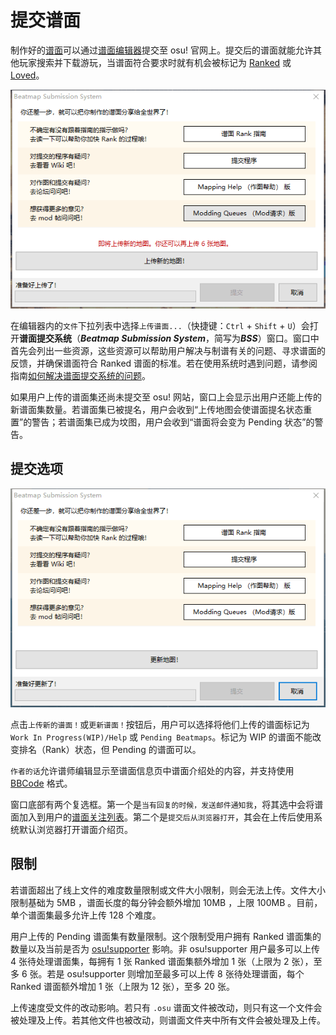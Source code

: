 # 提交谱面

制作好的[谱面](/wiki/Beatmap)可以通过[谱面编辑器](/wiki/Beatmap_Editor)提交至 osu! 官网上。提交后的谱面就能允许其他玩家搜索并下载游玩，当谱面符合要求时就有机会被标记为 [Ranked](/wiki/Beatmap/Category#ranked) 或 [Loved](/wiki/Beatmap/Category#loved)。

![](img/bss-update-new-zh.png "谱面提交系统的截图")

在编辑器内的`文件`下拉列表中选择`上传谱面...`（快捷键：`Ctrl` + `Shift` + `U`）会打开**谱面提交系统**（***Beatmap Submission System***，简写为***BSS***）窗口。窗口中首先会列出一些资源，这些资源可以帮助用户解决与制谱有关的问题、寻求谱面的反馈，并确保谱面符合 Ranked 谱面的标准。若在使用系统时遇到问题，请参阅指南[如何解决谱面提交系统的问题](/wiki/Guides/BSS_Issues)。

如果用户上传的谱面集还尚未提交至 osu! 网站，窗口上会显示出用户还能上传的新谱面集数量。若谱面集已被提名，用户会收到“上传地图会使谱面提名状态重置”的警告；若谱面集已成为坟图，用户会收到“谱面将会变为 Pending 状态”的警告。

## 提交选项

![](img/bss-update-ready-zh.png "谱面提交系统上传时的截图")

点击`上传新的谱面！`或`更新谱面！`按钮后，用户可以选择将他们上传的谱面标记为 `Work In Progress(WIP)/Help` 或 `Pending Beatmaps`。标记为 WIP 的谱面不能改变排名（Rank）状态，但 Pending 的谱面可以。

`作者的话`允许谱师编辑显示至谱面信息页中谱面介绍处的内容，并支持使用 [BBCode](/wiki/BBCode) 格式。

窗口底部有两个复选框。第一个是`当有回复的时候，发送邮件通知我`，将其选中会将谱面加入到用户的[谱面关注列表](https://osu.ppy.sh/beatmapsets/watches)。第二个是`提交后从浏览器打开`，其会在上传后使用系统默认浏览器打开谱面介绍页。

## 限制

若谱面超出了线上文件的难度数量限制或文件大小限制，则会无法上传。文件大小限制基础为 5MB ，谱面长度的每分钟会额外增加 10MB ，上限 100MB 。目前，单个谱面集最多允许上传 128 个难度。

用户上传的 Pending 谱面集有数量限制。这个限制受用户拥有 Ranked 谱面集的数量以及当前是否为 [osu!supporter](/wiki/osu!supporter) 影响。非 osu!supporter 用户最多可以上传 4 张待处理谱面集，每拥有 1 张 Ranked 谱面集额外增加 1 张（上限为 2 张），至多 6 张。若是 osu!supporter 则增加至最多可以上传 8 张待处理谱面，每个 Ranked 谱面额外增加 1 张（上限为 12 张），至多 20 张。

上传速度受文件的改动影响。若只有 `.osu` 谱面文件被改动，则只有这一个文件会被处理及上传。若其他文件也被改动，则谱面文件夹中所有文件会被处理及上传。
